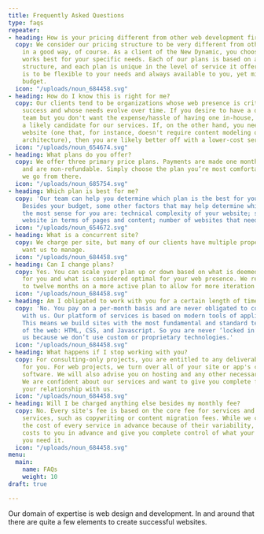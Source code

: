 ```yaml
---
title: Frequently Asked Questions
type: faqs
repeater:
- heading: How is your pricing different from other web development firms?
  copy: We consider our pricing structure to be very different from other firms –
    in a good way, of course. As a client of the New Dynamic, you choose a plan that
    works best for your specific needs. Each of our plans is based on a monthly fee
    structure, and each plan is unique in the level of service it offers. Our goal
    is to be flexible to your needs and always available to you, yet mindful of your
    budget.
  icon: "/uploads/noun_684458.svg"
- heading: How do I know this is right for me?
  copy: Our clients tend to be organizations whose web presence is critical to their
    success and whose needs evolve over time. If you desire to have a dedicated web
    team but you don't want the expense/hassle of having one in-house, then you are
    a likely candidate for our services. If, on the other hand, you need a simple
    website (one that, for instance, doesn't require content modeling or information
    architecture), then you are likely better off with a lower-cost service provider.
  icon: "/uploads/noun_654674.svg"
- heading: What plans do you offer?
  copy: We offer three primary price plans. Payments are made one month in advance
    and are non-refundable. Simply choose the plan you’re most comfortable with, and
    we go from there.
  icon: "/uploads/noun_685754.svg"
- heading: Which plan is best for me?
  copy: 'Our team can help you determine which plan is the best for your organization.
    Besides your budget, some other factors that may help determine which plan makes
    the most sense for you are: technical complexity of your website; size of your
    website in terms of pages and content; number of websites that need to be managed.'
  icon: "/uploads/noun_654672.svg"
- heading: What is a concurrent site?
  copy: We charge per site, but many of our clients have multiple properties they
    want us to manage.
  icon: "/uploads/noun_684458.svg"
- heading: Can I change plans?
  copy: Yes. You can scale your plan up or down based on what is deemed manageable
    for you and what is considered optimal for your web presence. We recommend seven
    to twelve months on a more active plan to allow for more iteration and observation.
  icon: "/uploads/noun_684458.svg"
- heading: Am I obligated to work with you for a certain length of time?
  copy: 'No. You pay on a per-month basis and are never obligated to continue working
    with us. Our platform of services is based on modern tools of application development.
    This means we build sites with the most fundamental and standard technologies
    of the web: HTML, CSS, and Javascript. So you are never ‘locked in’ to work with
    us because we don’t use custom or proprietary technologies.'
  icon: "/uploads/noun_684458.svg"
- heading: What happens if I stop working with you?
  copy: For consulting-only projects, you are entitled to any deliverables we've created
    for you. For web projects, we turn over all of your site or app's content and
    software. We will also advise you on hosting and any other necessary services.
    We are confident about our services and want to give you complete freedom over
    your relationship with us.
  icon: "/uploads/noun_684458.svg"
- heading: Will I be charged anything else besides my monthly fee?
  copy: No. Every site's fee is based on the core fee for services and any add-on
    services, such as copywriting or content migration fees. While we can't publish
    the cost of every service in advance because of their variability, we quote those
    costs to you in advance and give you complete control of what your need, when
    you need it.
  icon: "/uploads/noun_684458.svg"
menu:
  main:
    name: FAQs
    weight: 10
draft: true

---
```

Our domain of expertise is web design and development. In and around that there are quite a few elements to create successful websites.
